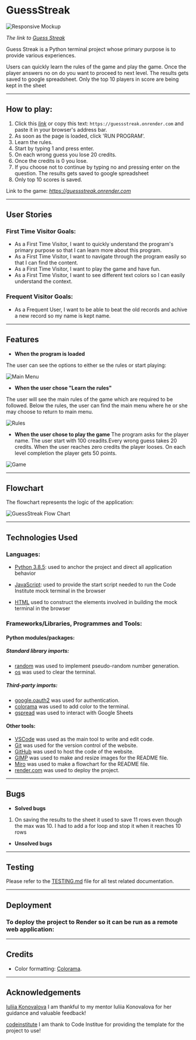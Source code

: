 # GuessStreak

![Responsive Mockup](documentation/responsive_mockup.png)

*The link to [Guess Streak](https://guessstreak.onrender.com/)*

Guess Streak is a Python terminal project whose primary purpose is to provide various experiences.

Users can quickly learn the rules of the game and play the game. Once the player answers no on do you want to proceed to next level. The results gets saved to google spreadsheet. Only the top 10 players in score are being kept in the sheet

---

## How to play:

  1. Click this *[link](https://guessstreak.onrender.com)* or copy this text: `https://guessstreak.onrender.com` and paste it in your browser's address bar.
  2. As soon as the page is loaded, click 'RUN PROGRAM'.
  3. Learn the rules.
  4. Start by typing 1 and press enter.
  5. On each wrong guess you lose 20 credits.
  6. Once the credits is 0 you lose.
  7. If you choose not to continue by typing no and pressing enter on the question. The results gets saved to google spreadsheet
  8. Only top 10 scores is saved.


  Link to the game: *https://guessstreak.onrender.com*

---

## User Stories
### First Time Visitor Goals:

* As a First Time Visitor, I want to quickly understand the program's primary purpose so that I can learn more about this program.
* As a First Time Visitor, I want to navigate through the program easily so that I can find the content.
* As a First Time Visitor, I want to play the game and have fun.
* As a First Time Visitor, I want to see different text colors so I can easily understand the context.

### Frequent Visitor Goals:
* As a Frequent User, I want to be able to beat the old records and achive a new record so my name is kept name.
---

## Features
  
  - **When the program is loaded**

  The user can see the options to either se the rules or start playing:
  
  ![Main Menu](documentation/features/start.png)


  - **When the user chose "Learn the rules"**

  The user will see the main rules of the game which are required to be followed.
  Below the rules, the user can find the main menu where he or she may choose to return to main menu.

  ![Rules](documentation/features/rules.png)

  - **When the user chose to play the game**
  The program asks for the player name.
  The user start with 100 creadits.Every wrong guess takes 20 credits. When the user reaches zero credits the player looses.
  On each level completion the player gets 50 points.

  ![Game](documentation/features/game.png)

---

## Flowchart

The flowchart represents the logic of the application:

  ![GuessStreak Flow Chart](documentation/flowchart.png)


---


## Technologies Used

### Languages:

- [Python 3.8.5](https://www.python.org/downloads/release/python-385/): used to anchor the project and direct all application behavior

- [JavaScript](https://www.javascript.com/): used to provide the start script needed to run the Code Institute mock terminal in the browser

- [HTML](https://developer.mozilla.org/en-US/docs/Web/HTML) used to construct the elements involved in building the mock terminal in the browser

### Frameworks/Libraries, Programmes and Tools:
#### Python modules/packages:

##### Standard library imports:

- [random](https://docs.python.org/3/library/random.html) was used to implement pseudo-random number generation.
- [os](https://docs.python.org/3/library/os.html ) was used to clear the terminal.
##### Third-party imports:

- [google.oauth2](https://developers.google.com/identity/protocols/oauth2/javascript-implicit-flow) was used for authentication.
- [colorama](https://pypi.org/project/colorama/) was used to add color to the terminal.
- [gspread](https://docs.gspread.org/en/v5.12.1/) was used to interact with Google Sheets

#### Other tools:

- [VSCode](https://code.visualstudio.com/) was used as the main tool to write and edit code.
- [Git](https://git-scm.com/) was used for the version control of the website.
- [GitHub](https://github.com/) was used to host the code of the website.
- [GIMP](https://www.gimp.org/) was used to make and resize images for the README file.
- [Miro](https://miro.com/) was used to make a flowchart for the README file.
- [render.com](https://render.com/) was used to deploy the project.

---

## Bugs

+ **Solved bugs**
1. On saving the results to the sheet it used to save 11 rows even though the max was 10. I had to add a for loop and stop it when it reaches 10 rows
+ **Unsolved bugs**

---
## Testing

Please refer to the [TESTING.md](TESTING.md) file for all test related documentation.

---
## Deployment

### To deploy the project to Render so it can be run as a remote web application:


---
## Credits

- Color formatting: [Colorama](https://pypi.org/project/colorama/).

---
## Acknowledgements

[Iuliia Konovalova](https://github.com/IuliiaKonovalova)
I am thankful to my mentor Iuliia Konovalova for her guidance and valuable feedback!

[codeinstitute](https://codeinstitute.net/se/)
I am thank to Code Institue for providing the template for the project to use!